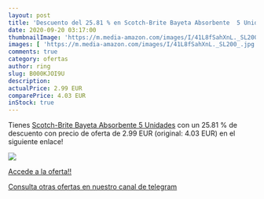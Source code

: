 ```yaml
---
layout: post
title: 'Descuento del 25.81 % en Scotch-Brite Bayeta Absorbente  5 Unidad'
date: 2020-09-20 03:17:00
thumbnailImage: 'https://m.media-amazon.com/images/I/41L8fSahXnL._SL200_.jpg'
images: [ 'https://m.media-amazon.com/images/I/41L8fSahXnL._SL200_.jpg' ]
comments: true
category: ofertas
author: ring
slug: B000KJOI9U
description:
actualPrice: 2.99 EUR
comparePrice: 4.03 EUR
inStock: true
---
```


Tienes [Scotch-Brite Bayeta Absorbente  5 Unidades](https://www.amazon.com/dp/B000KJOI9U/?tag=redken08-20) con un 25.81 % de descuento con precio de oferta de 2.99 EUR (original: 4.03 EUR) en el siguiente enlace!

[![](https://m.media-amazon.com/images/I/41L8fSahXnL._SL200_.jpg)](https://www.amazon.com/dp/B000KJOI9U/?tag=redken08-20)

[Accede a la oferta!!](https://www.amazon.com/dp/B000KJOI9U/?tag=redken08-20)

[Consulta otras ofertas en nuestro canal de telegram](https://t.me/s/ofertas25)
